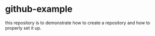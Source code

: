 # github-example
this repository is to demonstrate how to create a repository and how to properly set it up.
